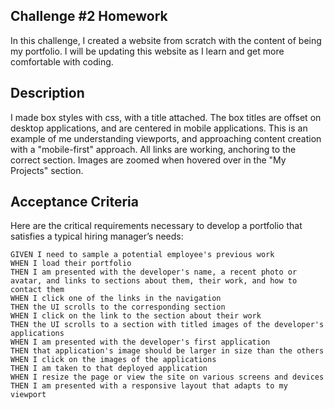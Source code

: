 ## Challenge #2 Homework
In this challenge, I created a website from scratch with the content of being my portfolio. I will be updating this website as I learn and get more comfortable with coding.

## Description
I made box styles with css, with a title attached. The box titles are offset on desktop applications, and are centered in mobile applications. This is an example of me understanding viewports, and approaching content creation with a "mobile-first" approach. All links are working, anchoring to the correct section. Images are zoomed when hovered over in the "My Projects" section.

## Acceptance Criteria

Here are the critical requirements necessary to develop a portfolio that satisfies a typical hiring manager’s needs:

```
GIVEN I need to sample a potential employee's previous work
WHEN I load their portfolio
THEN I am presented with the developer's name, a recent photo or avatar, and links to sections about them, their work, and how to contact them
WHEN I click one of the links in the navigation
THEN the UI scrolls to the corresponding section
WHEN I click on the link to the section about their work
THEN the UI scrolls to a section with titled images of the developer's applications
WHEN I am presented with the developer's first application
THEN that application's image should be larger in size than the others
WHEN I click on the images of the applications
THEN I am taken to that deployed application
WHEN I resize the page or view the site on various screens and devices
THEN I am presented with a responsive layout that adapts to my viewport
```